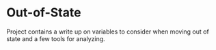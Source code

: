 # Out-of-State
Project contains a write up on variables to consider when moving out of state and a few tools for analyzing.
